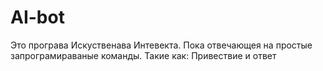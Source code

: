 # AI-bot

Это програва  Искуственава Интевекта. Пока отвечающея на простые запрограмираваные команды.
Такие как:
  Привествие и ответ
  
